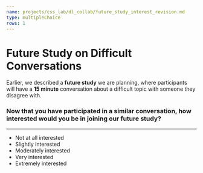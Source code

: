 ```yaml
---
name: projects/css_lab/dl_collab/future_study_interest_revision.md
type: multipleChoice
rows: 1
---
```


# Future Study on Difficult Conversations

Earlier, we described a **future study** we are planning, where participants will have a **15 minute** conversation about a difficult topic with someone they disagree with.

### Now that you have participated in a similar conversation, how interested would you be in joining our future study?

---

- Not at all interested
- Slightly interested
- Moderately interested
- Very interested
- Extremely interested
